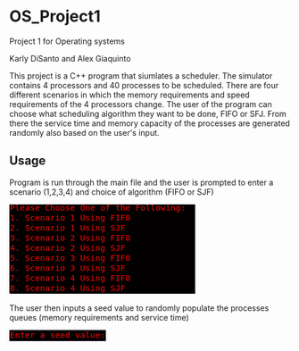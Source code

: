 # OS_Project1
Project 1 for Operating systems 

Karly DiSanto and Alex Giaquinto

This project is a C++ program that siumlates a scheduler. The simulator contains 4 processors and 40 processes to be scheduled. There are four different scenarios in which the memory requirements and speed requirements of the 4 processors change. The user of the program can choose what scheduling algorithm they want to be done, FIFO or SFJ. From there the service time and memory capacity of the processes are generated randomly also based on the user's input. 

## Usage
Program is run through the main file and the user is prompted to enter a scenario (1,2,3,4) and choice of algorithm (FIFO or SJF)

![Image of Scenario](https://github.com/karlydisanto/OS_Project1/blob/main/chooseScenario.png)



The user then inputs a seed value to randomly populate the processes queues (memory requirements and service time)


![Image of Seed](https://github.com/karlydisanto/OS_Project1/blob/main/seedValue.png)



